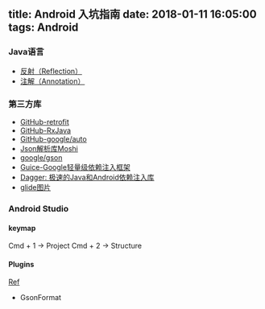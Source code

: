 title: Android 入坑指南
date: 2018-01-11 16:05:00
tags: Android
---

### Java语言
* [反射（Reflection）](http://www.importnew.com/17616.html)
* [注解（Annotation）](http://www.importnew.com/10294.html)


### 第三方库
* [GitHub-retrofit](https://github.com/square/retrofit)
* [GitHub-RxJava](https://github.com/ReactiveX/RxJava)
* [GitHub-google/auto](https://github.com/google/auto/tree/master/value)
* [Json解析库Moshi](https://github.com/square/moshi)
* [google/gson](https://github.com/google/gson)
* [Guice-Google轻量级依赖注入框架](https://github.com/google/guice)
* [Dagger: 极速的Java和Android依赖注入库](https://github.com/square/dagger)
* [glide图片](https://github.com/bumptech/glide)


### Android Studio

#### keymap
Cmd + 1 -> Project
Cmd + 2 -> Structure

#### Plugins
[Ref](http://blog.csdn.net/lyj1005353553/article/details/55100563)
* GsonFormat